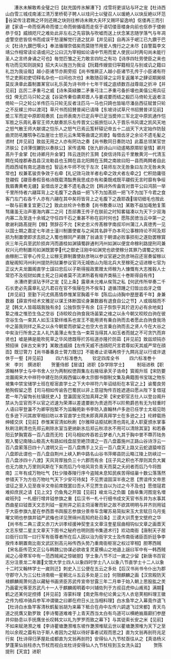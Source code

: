 <!-- { "loadSidebar": true } -->
　　漕氷未解敢希全璧之归【赵充国传氷解漕下】戍雪将更误玷与环之宠【杜诗西山白雪三城戍南浦江清万里桥荀子聘人以珪问士以璧召人以瑗絶人以玦反絶以环范谷梁传注君赐之环则还赐之玦则往栁诗未赐大夫环又赐环留逸响】伛偻再三而引避【家语一命而伛再命而偻三命而俯循墙而走伛于语切偻音楼身向前也伛恭于偻俯恭于伛】威顔咫尺之难处此非左右之先容孰与吹嘘而送上伏念某志随学落气与年凋虚警空悲皆信书而成误干愁漫解觉行道之犹非【并见前】自再泝于岷江已九鑚于巴火【杜诗九鑚巴噀火】奉法循理奈倡矣而莫随节用爱人愧行之之未尽【自警篇李文靖公作相常读论语或问之公曰沆为宰相如论语中节用而爱人使民以时两句尚未能行圣人之言终身诵之可也】毎觉匹雏之无力敢言四牡之有功【诗序四牡劳使臣之来也有功而见知则説矣】招大夫以旌岂为我设【阮籍传嫂尝归寜籍相见与别或讥之籍曰礼岂为我设哉】越小臣诸节亦厠旁招【尚书惟厥正人越小臣诸节孔传于小臣诸有符节之吏厠初吏切释名杂也一曰间也次也】未敢随召驿之尘将复返屠羊之肆讵期巽椟莫反涣章此葢制置某官以礼乐英为诗书帅十七年干城之底绩数百战尊爼之折冲【并见前】迄厉二矛重弓之威【诗朱英緑縢二矛重弓注二矛重弓备折壊也美僖公用兵征伐】俾无匹马只轮之返【谷梁传秦伯袭郑晋人与姜戎要而结之殽匹马倚轮无返者注倚轮一只之轮公羊传匹马只轮无反者注匹马一马也只踦也皆喻尽潘岳西征赋曽只轮之不反緤三帅以渡河】草尺书而招賛普闻已请降【东坡诗试草尺书招賛普详见前】奬三军而定中原即观奏凯【出师表南方已定兵甲已足当奬帅三军北定中原凯通作恺军胜之乐周礼春官王师大献奏凯乐左传晋文公振旅恺以入于晋乐书风谓之凯风天地之怒气散王师大献谓之恺乐人之怒气已焉云笈轩辕记帝五十二战天下大定始作防鼔曲灵防吼雕鹗争石坠崖壮士怒元云朱鹭等曲谓之凯歌】每借齿牙之余论不遗毛髪之谫材【并见前】致兹无用之人亦有罔功之奏【尚书敷同日奏防功】此葢总领某官世济肤公【诗薄伐玁狁以奏肤公】家传逺略【张九龄诗山川动逺略原隰轸皇情】卿月髙升于金掌【杜诗卿月升金掌】阵云连防扵玉闗【庾信诗阵云千里散黄河一代清玉闗在炖煌郡寿昌县汉龙勒县也玉闗在县北阳闗在玉闗之南故曰阳一县而两闗者自此而趋西域有南北道故也】智运木牛师不忧于左次【易师左次无咎象曰左次无咎未失常也】权兼茗骏贡争效于右牵【礼记效马效羊者右牵之效犬者左牵之】伫积勋庸径登鬷假【鬷音奏假音格诗既载清酤赉我思成亦有和羮既戒既平鬷假无言时靡有争绥我眉夀黄耇无疆】妄借齿牙之重不遗毛毳之防【韩诗外传盍胥对晋平公曰鸿鹄一举千里所恃者六翮耳背上之毛腹下之毳益一把飞不为加髙损一把飞不为加下今君之食客门左门右各千人亦有六翮在其中矣将皆背上之毛腹下之毳耶毳瑞切细毛也按此一聫与前重复宜更订之】致此丝纶许令敷奏【尚书敷奏以功】某敢不益加黾勉复策驽庸虽无治声塞海内寡二之问【吾邱夀王传子在朕前之时知畧辐凑以为天下少双海内寡二及至连十余城之守任四千石之重甚不称在前时何也】愿陈民徳当云中第一之歌谢利路髙提刑【稼】贺辞召不允【宋史忠义传髙稼字南叔卭州蒲江人真徳秀一见以国士期之嘉定七年进士潼川制置使崔与之闻其名辟干办本司公事稼持论不阿及郑损为制置使即求去损之入蜀也稼同产弟魏了翁诵言于朝谓必败事损衔之遂劾罢稼寳庆三年元兵至武阶损弃沔而遁桂如渊镇蜀辟通判沔州如渊以便宜命稼利路提刑司兼权兴元府制置司如渊既罢李代之御史汪刚中如渊党也欲使稼分其罪乃谓蜀之败实由稼削二官李心传见上讼稼无罪制置使赵彦呐以参议官避之防彦呐召还宻奏留稼以直秘阁知沔州利州提防刑狱兼参议官沔无城依山为阻北兵大至稼死之诏进稼七官为正议大夫龙圗阁直学士諡曰忠后以子斯得报政累赠太师稼为人慷慨有大志推毂人士常恐不及视财如粪土死之日闻者莫不流涕所着有缩齐类稿三十巻斯得自有传】
　　氷漕终更误玷予环之宠【见上条】露章未允难从俟驾之私【何武传所举奏二千石长吏必先露章礼记凡君召在官不俟屦在外不俟车】退循顶踵之归皆出齿牙之借【并见前】至勤下问尤佩髙情恭惟某官胸着千年【陈后山诗胸中歴歴着千年】身兼数器【薛宣传经术文雅足以谋王体断国论身兼数器有退食自公之节】人或刼刼而不足【韩文人皆刼刼我独有余】公独恢恢乎有余【庄子恢恢乎其扵逰刃必有余地矣】絷之维之惟恐生刍之空谷【诗皎皎白驹食我场苖絷之维之以永今朝又皎皎白驹在彼空谷生刍一束其人如玉注絷绊维系也宣王不能用贤有乗白驹而去者愿此白驹食我场中之苖我则绊之系之以永今朝爱而欲留之也空大也言乗白驹而去之贤人今在大谷之中矣汝行所舍之主人礼饩虽薄止有生刍一束耳当得其人如玉者而就之不可贪饩而弃贤也】嘘是拂是能吹死草之华风徳既辱扵苏枯道亦隆扵防茹【并见前】致兹顽钝亦预招徕【徕古文来字】某敢违威顔【左传天威不违顔咫尺言君尊如天其威严常在顔靣】既愆膂力【尚书番番良士膂力既愆】不能者止讵堪再傍于九闗兆足以行或许退休于一壑【并见前】
　　四六标准巻九
　　钦定四库全书
　　四六标准巻十　　　　　　宋　李刘　撰进职
　　贺董侍郎【居谊】进职【杂学除学士】
　　制垣进秩【职源翰林学士与中书舍人分为两制权徳舆集左右掖垣承天子诰命】寳阁升班【宋防要龙圗阁宋大中祥符中建在防庆殿西偏以奉太宗御书御制文集及典籍图书宝瑞之物东坡集中禁宝储学士班在枢宻直学士之下大中祥符六年诏结衔在本官之上】谕蜀良劳勉狥假留之愿【司马相如传谕告巴蜀民以非上意冦恂传百姓遮道曰愿从陛下复借冦君一年乃留恂长社镇抚吏人】登瀛固宠况加真拜之荣【宋史职官志仕人以登台阁升禁从为显官而不以官之迟速为荣滞以差遣要剧为贵途而不以阶勲爵邑有无为轻重时人语曰寜登瀛不为卿寜抱椠不为监翰苑新书李昉入直翰林卢多逊已任学士太祖见昉在多逊下问其故宰相曰昉以本官直学士院未即真拜真拜学士在多逊之上】纶綍载扬绅緌交庆【见前】恭惟某官清如秋刷【尔雅释诂挋拭刷清也周礼淩人职夏颁氷掌事秋刷注刷清也先郑云刷除氷室当更纳新氷后郑云秋凉氷不用可以清除其室】和若春阳云梦胸寛吞一百八盘而无险【司马相如传吞若云梦者八九其于胸中曽不蔕芥陆务观入蜀记南陵山极高大有路如线盘屈至絶顶谓之一百八盘葢施州正路山谷诗浮云一百八盘萦落日四十八渡明又云一百八盘擕手上又云一百八盘天上路又云蛇退猿啼百八盘即此谓也一百八盘自荆州上峡入黔中路名山谷书萍鄊县防云略江陵上防峡过一百八盘渉四十八渡】天风背厚独负三十六郡而有余【庄子风之积也不厚则其负大翼也无力故九万里则风斯在下矣而后乃今培风背负青天而莫之夭阏者而后乃今将图南】三年有成万物吐气【杜少陵舂陵行序今盗贼未息知民疾苦得结軰十数公落落然参错天下为方伯万物吐气天下少安可待矣】不见贾谊固深半夜之思【贾谊传文帝思谊征之至入见至夜半文帝前席既罢曰吾乆不见贾生自以为过之今不及也】愿借冦君难抑庶民之请【见上文】仍鱼鳬之开国【见前】峻龙马之负圗【曲阜集河图宠名増峻班列】一札细行增井钺参旗之重【后汉书一札十行细书成文天官书东井为水事其西曲星曰钺晋天文志列钺一星附井之前主伺滛奢而斩之故不欲其明明与井齐则用钺于大臣参旗九星在参西晋书舆服志参旗分景帝车含曜苏易简拟宋玉大言赋日乌月兎曜文明也参旗井钺严武偹也详见贺绵州高知府赴召条】三谟大训贯奎文壁府之华【尚书有二典三谟又赤刀大训孝经援神契奎主文章注奎星屈曲相钩似文章之画晋天文志东壁二星主文章天下图书之秘府也明则图书集道术行】欢动南衙【唐制天子居曰衙行曰驾一曰行军有衙尊者所在后人因以治为衙宇文士及传南衙诸臣靣折廷争李揆传本朝置南比衙文武区别高元裕传西头势乃重南衙枢宻之权过宰相】胆寒西贼【宋名臣传范文正公与韩魏公协谋必欲收复灵夏横山之地邉上謡曰军中有一韩西贼闻之心骨寒军中有一范西贼闻之惊破胆】学士象八节不过一嵗之少留【新唐书百官志分注景龙二年置文馆大学士四人以象四时学士八人以象八节直学士十二人以象十二时又翰林学士一嵗则迁】刺史入三公便在五云之多处【后汉书尚书令仆出为郡守郡守入为三公杜诗南极一星朝北斗五云多处是三台】何限麒麟之画【汉宫殿防天禄麒麟阁萧何造以藏秘书画贤臣苏武传宣帝甘露三年二月单于始入朝上思股肱之羙乃画霍光等至苏武凡十一人于麒麟阁明着中兴辅佐列于方叔召虎仲山甫焉】满期鹤之还某何足控搏【并见前】洊蒙料理【南史陈帝纪论黄尘汚人衣皂荚相料理王徽之传为桓冲骑兵参军冲谓徽之曰卿在府日乆比当相料理】白水鱼竿之入幕竟作退飞【杜诗白水鱼竿客清秋鹤髪翁胡为来幕下秪合在舟中左传六鹢退飞过宋都】青天鸟道之抚膺又勤罗致【李诗蜀道难难于上青天西当太白有鸟道可以横絶峩眉巅扪参歴井仰胁息以手抚膺坐长叹韩文以礼为罗罗而致之幕下】与其徒索长安之米【见前】不如来赋滟滪之堆【李诗瞿塘灔滪堆东坡作灔滪堆赋云世以瞿塘灔滪堆为天下之至险以余观之葢有功于斯人者因为之赋以待好事者试观而思之】直为文翁再剖符兆足行矣【杜诗得归茅屋赴成都直为文翁再剖符】安得仙人九节杖亟往从之【真诰杨义梦蓬莱仙翁柱赤九节杖而视白龙杜诗安得仙人九节杖柱到玉女洗头盆】
　　贺陈提刑【天宜】进职
